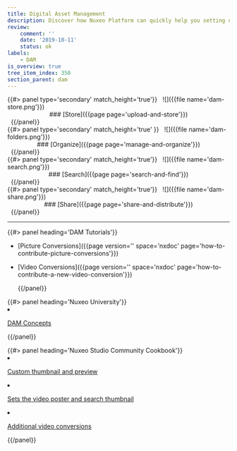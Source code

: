 ```yaml
---
title: Digital Asset Management
description: Discover how Nuxeo Platform can quickly help you setting up your DAM solution.
review:
    comment: ''
    date: '2019-10-11'
    status: ok
labels:
    - DAM
is_overview: true
tree_item_index: 350
section_parent: dam
---
```


<div class="row" data-equalizer data-equalize-on="medium">
<div class="column medium-3">
{{#> panel type='secondary' match_height='true'}}
&nbsp;
![]({{file name='dam-store.png'}})
<div align='center'>
### [Store]({{page page='upload-and-store'}})
</div>
&nbsp;
{{/panel}}
</div>
<div class="column medium-3">
{{#> panel type='secondary' match_height='true' }}
&nbsp;
![]({{file name='dam-folders.png'}})
<div align='center'>
### [Organize]({{page page='manage-and-organize'}})
</div>
&nbsp;
{{/panel}}
</div>
<div class="column medium-3">
{{#> panel type='secondary' match_height='true'}}
&nbsp;
![]({{file name='dam-search.png'}})
<div align='center'>
### [Search]({{page page='search-and-find'}})
</div>
&nbsp;
{{/panel}}
</div>
<div class="column medium-3">
{{#> panel type='secondary' match_height='true'}}
&nbsp;
![]({{file name='dam-share.png'}})
<div align='center'>
### [Share]({{page page='share-and-distribute'}})
</div>
&nbsp;
{{/panel}}
</div>
</div>

* * *

<div class="row" data-equalizer data-equalize-on="medium">
  <div class="column medium-4">{{#> panel heading='DAM Tutorials'}}

- [Picture Conversions]({{page version='' space='nxdoc' page='how-to-contribute-picture-conversions'}})
- [Video Conversions]({{page version='' space='nxdoc' page='how-to-contribute-a-new-video-conversion'}})

  {{/panel}}
  </div>
  <div class="column medium-4">{{#> panel heading='Nuxeo University'}}

- [DAM Concepts](https://university.hyland.com/courses/e4098)

  {{/panel}}
  </div>
  <div class="column medium-4">{{#> panel heading='Nuxeo Studio Community Cookbook'}}
- [Custom thumbnail and preview](https://github.com/nuxeo/nuxeo-studio-community-cookbook/tree/master/modules/nuxeo/custom-views)
- [Sets the video poster and search thumbnail](https://github.com/nuxeo/nuxeo-studio-community-cookbook/blob/master/modules/nuxeo/video-thumbnail)
- [Additional video conversions](https://github.com/nuxeo/nuxeo-studio-community-cookbook/blob/master/modules/nuxeo/video-conversions)


  {{/panel}}
  </div>
</div>